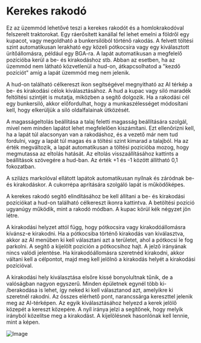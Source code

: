 # Kerekes rakodó


Ez az üzemmód lehetővé teszi a kerekes rakodót és a homlokrakodóval felszerelt traktorokat.
Egy ráerősített kanállal fel lehet emelni a földről egy kupacot, vagy megoldható a bunkersilóból történő rakodás.
A felvett töltési szint automatikusan lerakható egy közeli pótkocsira vagy egy kiválasztott ürítőállomásra, például egy BGA-ra.
A lapát automatikusan a megfelelő pozícióba kerül a be- és kirakodáshoz stb.
Abban az esetben, ha az üzemmód nem látható közvetlenül a hud-on, átkapcsolhatod a "kezdő pozíciót" amíg a lapát üzemmód meg nem jelenik.

A hud-on található célkereszt ikon segítségével megnyitható az AI térkép a be- és kirakodási célok kiválasztásához.
A hud a kupac vagy siló maradék feltöltési szintjét is mutatja, miközben a segítő dolgozik.
Ha a rakodási cél egy bunkersiló, akkor előfordulhat, hogy a munkaszélességet módosítani kell, hogy elkerüljük a siló oldalfalainak ütközését.

A magasságeltolás beállítása a talaj feletti magasság beállítására szolgál, mivel nem minden lapátot lehet megfelelően kiszámítani.
Ezt ellenőrizni kell, ha a lapát túl alacsonyan van a rakodáshoz, és a vezető már nem tud fordulni, vagy a lapát túl magas és a töltési szint kimarad a talajból.
Ha az érték megváltozik, a lapát automatikusan a töltési pozícióba mozog, hogy megmutassa az eltolás hatását.
Az eltolás visszaállításához kattints a beállítások szövegére a hud-ban. Az érték +1 és -1 között állítható 0,1 fokozatban.

A szilázs markolóval ellátott lapátok automatikusan nyílnak és záródnak be- és kirakodáskor.
A cukorrépa aprítására szolgáló lapát is működőképes.



A kerekes rakodó segítő elindításához be kell állítani a be- és kirakodási pozíciókat a hud-on található célkereszt ikonra kattintva.
A betöltési pozíció ugyanúgy működik, mint a rakodó módban. A kupac körül kék négyzet jön létre.

A kirakodási helyzet attól függ, hogy pótkocsira vagy kirakodóállomásra kívánsz-e kirakodni.
Ha a pótkocsiba történő kirakodás van kiválasztva, akkor az AI menüben ki kell választani azt a területet, ahol a pótkocsi le fog parkolni.
A segítő a kijelölt pozición a pótkocsihoz hajt. A jelző irányának nincs valódi jelentése.
Ha kirakodóállomásra szeretnéd kirakodni, akkor váltani kell a célpontot, majd meg kell jelölnö a kirakodás helyét a kirakodási pozícióval.



A kirakodási hely kiválasztása elsőre kissé bonyolultnak tűnik, de a valóságban nagyon egyszerű.
Minden épületnek egynél több ki- /berakodása is lehet, így neked ki kell választanod azt, amelyikre ki szeretnél rakodni.
Az összes elérhető pont, narancssárga kereszttel jelenik meg az AI-térképen.
Az egyik kiválasztásához helyezd a kerek jelölő közepét a kereszt közepére.
A nyíl iránya jelzi a segítőnek, hogy melyik irányból közelítse meg a kirakodást.
A kijelölésnek hasonlónak kell lennie, mint a képen.


![Image](/home/runner/work/CourseplayHelp/CourseplayHelp/shovelloadertrigger_0_0_830_610.png)

